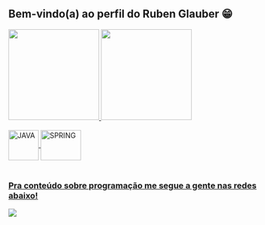 ## Bem-vindo(a) ao perfil do Ruben Glauber 😁

 <div>
   <a href="https://github.com/ruben-glauber">
   <img height="180em" src="https://github-readme-stats.vercel.app/api?username=ruben-glauber&show_icons=true&theme=tokyonight&include_all_commits=true&count_private=true"/>
   <img height="180em" src="https://github-readme-stats.vercel.app/api/top-langs/?username=ruben-glauber&layout=compact&langs_count=6&theme=tokyonight"/>

</div>
<div style="display: inline_block"><br>
 <img align="center" alt="JAVA" height="60" widht="80" src="https://cdn.jsdelivr.net/gh/devicons/devicon/icons/java/java-original-wordmark.svg" />
 <img align="center" alt="SPRING" height="60" width="80" src="https://cdn.jsdelivr.net/gh/devicons/devicon@latest/icons/spring/spring-original-wordmark.svg" />
</div>
 
 <br>
 
  ### Pra conteúdo sobre programação me segue a gente nas redes abaixo!
 
<div> 
  <a href="https://https://www.linkedin.com/in/ruben-lima-50a91722b/" target="_blank"><img src="https://img.shields.io/badge/-LinkedIn-%230077B5?style=for-the-badge&logo=linkedin&logoColor=white" target="_blank"></a> 
 
  </div>
